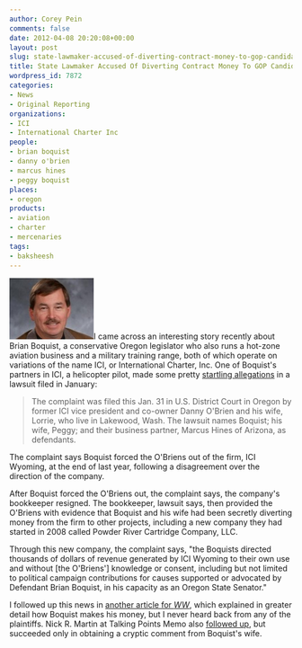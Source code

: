 ```yaml
---
author: Corey Pein
comments: false
date: 2012-04-08 20:20:08+00:00
layout: post
slug: state-lawmaker-accused-of-diverting-contract-money-to-gop-candidates
title: State Lawmaker Accused Of Diverting Contract Money To GOP Candidates
wordpress_id: 7872
categories:
- News
- Original Reporting
organizations:
- ICI
- International Charter Inc
people:
- brian boquist
- danny o'brien
- marcus hines
- peggy boquist
places:
- oregon
products:
- aviation
- charter
- mercenaries
tags:
- baksheesh
---
```


[![](/images/2012/04/brian-boquist-150x109.jpg)](/images/2012/04/brian-boquist.jpg)I came across an interesting story recently about Brian Boquist, a conservative Oregon legislator who also runs a hot-zone aviation business and a military training range, both of which operate on variations of the name ICI, or International Charter, Inc. One of Boquist's partners in ICI, a helicopter pilot, made some pretty [startling allegations](http://www.wweek.com/portland/blog-28192-oregon_lawmaker_accused_of_diverting_money_from_a_defense_contractor_to_bankroll_gop_candidates.html) in a lawsuit filed in January:



> The complaint was filed this Jan. 31 in U.S. District Court in Oregon by former ICI vice president and co-owner Danny O'Brien and his wife, Lorrie, who live in Lakewood, Wash. The lawsuit names Boquist; his wife, Peggy; and their business partner, Marcus Hines of Arizona, as defendants.

The complaint says Boquist forced the O'Briens out of the firm, ICI Wyoming, at the end of last year, following a disagreement over the direction of the company. 

After Boquist forced the O'Briens out, the complaint says, the company's bookkeeper resigned. The bookkeeper, lawsuit says, then provided the O'Briens with evidence that Boquist and his wife had been secretly diverting money from the firm to other projects, including a new company they had started in 2008 called Powder River Cartridge Company, LLC.

Through this new company, the complaint says, "the Boquists directed thousands of dollars of revenue generated by ICI Wyoming to their own use and without [the O'Briens'] knowledge or consent, including but not limited to political campaign contributions for causes supported or advocated by Defendant Brian Boquist, in his capacity as an Oregon State Senator."



I followed up this news in [another article for _WW_](http://www.wweek.com/portland/article-18791-senator_of_fortune.html), which explained in greater detail how Boquist makes his money, but I never heard back from any of the plaintiffs. Nick R. Martin at Talking Points Memo also [followed up](http://tpmmuckraker.talkingpointsmemo.com/2012/02/oregon_senator_stung_by_suit_over_combat_camp_cash.php), but succeeded only in obtaining a cryptic comment from Boquist's wife. 
